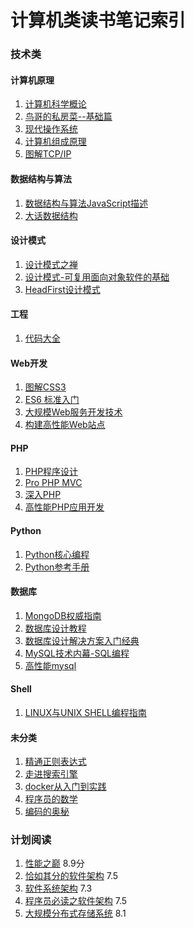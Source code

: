 计算机类读书笔记索引
====================

### 技术类


#### 计算机原理
1. [计算机科学概论](rn002.md)
2. [鸟哥的私房菜--基础篇](rn004.md)
3. [现代操作系统](rn039.md)
4. [计算机组成原理](rn043.md)
5. [图解TCP/IP](rn044.md)

#### 数据结构与算法
1. [数据结构与算法JavaScript描述](rn010.md)
2. [大话数据结构](rn019.md)

#### 设计模式
1. [设计模式之禅](rn001.md)
2. [设计模式-可复用面向对象软件的基础](rn037.md)
3. [HeadFirst设计模式](rn038.md)

#### 工程
1. [代码大全](rn048.md)

#### Web开发
1. [图解CSS3](rn011.md)
2. [ES6 标准入门](rn053.md)
3. [大规模Web服务开发技术](rn054.md)
4. [构建高性能Web站点](rn055.md)

#### PHP
1. [PHP程序设计](rn045.md)
2. [Pro PHP MVC](rn022.md)
3. [深入PHP](rn051.md)
4. [高性能PHP应用开发](rn052.md)

#### Python
1. [Python核心编程](rn041.md)
2. [Python参考手册](rn042.md)

#### 数据库
1. [MongoDB权威指南](rn023.md)
2. [数据库设计教程](rn047.md)
3. [数据库设计解决方案入门经典](rn050.md)
4. [MySQL技术内幕-SQL编程](rn056.md)
5. [高性能mysql](rn057.md)

#### Shell
1. [LINUX与UNIX SHELL编程指南](rn046.md)

#### 未分类
1. [精通正则表达式](rn027.md)
2. [走进搜索引擎](rn030.md)
3. [docker从入门到实践](rn036.md)
4. [程序员的数学](rn040.md)
5. [编码的奥秘](rn049.md)



### 计划阅读
1. [性能之巅](https://book.douban.com/subject/26586598/) 8.9分
2. [恰如其分的软件架构](https://book.douban.com/subject/24872314/) 7.5
3. [软件系统架构](https://book.douban.com/subject/24530471/) 7.3
4. [程序员必读之软件架构](https://book.douban.com/subject/26248182/) 7.5
5. [大规模分布式存储系统](https://book.douban.com/subject/25723658/) 8.1

